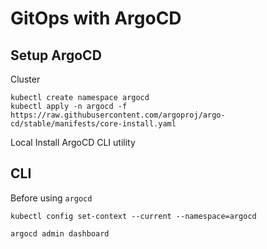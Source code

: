 # GitOps with ArgoCD

## Setup ArgoCD
Cluster
```
kubectl create namespace argocd
kubectl apply -n argocd -f https://raw.githubusercontent.com/argoproj/argo-cd/stable/manifests/core-install.yaml
```

Local
Install ArgoCD CLI utility


## CLI

Before using `argocd`
```
kubectl config set-context --current --namespace=argocd

argocd admin dashboard
```